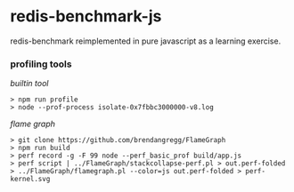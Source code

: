 # redis-benchmark-js
redis-benchmark reimplemented in pure javascript as a learning exercise.


### profiling tools

*builtin tool*

```
> npm run profile
> node --prof-process isolate-0x7fbbc3000000-v8.log
```

*flame graph*
```
> git clone https://github.com/brendangregg/FlameGraph
> npm run build
> perf record -g -F 99 node --perf_basic_prof build/app.js 
> perf script | ../FlameGraph/stackcollapse-perf.pl > out.perf-folded
> ../FlameGraph/flamegraph.pl --color=js out.perf-folded > perf-kernel.svg
```
